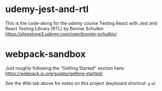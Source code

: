 # udemy-jest-and-rtl

This is the code-along for the udemy course Testing React with Jest and React Testing Library (RTL) by Bonnie Schulkin https://stepstone3.udemy.com/user/bonnie-schulkin/


# webpack-sandbox

Just roughly following the "Getting Started" section here: <a href="https://webpack.js.org/guides/getting-started/" target="_new">https://webpack.js.org/guides/getting-started/</a>

See the Wiki tab above for notes on this project (keyboard shortcut: `g` `w`)
